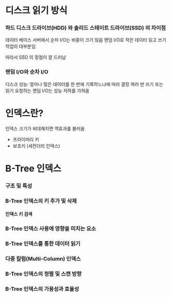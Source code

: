 # 디스크 읽기 방식

### 하드 디스크 드라이브(HDD) 와 솔리드 스테이트 드라이브(SSD) 의 차이점

데이터 베이스 서버에서 순차 I/O는 비중이 크기 않음
랜덤 I/O로 작은 데이터 읽고 쓰기 작업이 대부분임

따라서 SSD 의 장점이 잘 드러남

### 랜덤 I/O와 순차 I/O

디스크 성능: 얼마나 많은 데이터를 한 번에 기록하느냐에 따라 결정
여러 번 쓰기 또는 읽기 요청하는 랜덤 I/O는 성능 저하를 가져옴

# 인덱스란?

인덱스 크기가 비대해지면 역효과를 불러옴

- 프라이머리 키
- 보조키 (세컨더리 인덱스)

# B-Tree 인덱스

### 구조 및 특성

### B-Tree 인덱스의 키 추가 및 삭제

#### 인덱스 키 검색

### B-Tree 인덱스 사용에 영향을 미치는 요소

####

### B-Tree 인덱스를 통한 데이터 읽기

### 다중 칼럼(Multi-Column) 인덱스

### B-Tree 인덱스의 정렬 및 스캔 방향

### B-Tree 인덱스의 가용성과 효율성
